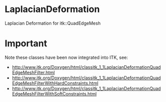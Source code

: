 LaplacianDeformation
====================

Laplacian Deformation for itk::QuadEdgeMesh

Important
=========

Note these classes have been now integrated into ITK, see:

* http://www.itk.org/Doxygen/html/classitk_1_1LaplacianDeformationQuadEdgeMeshFilter.html
* http://www.itk.org/Doxygen/html/classitk_1_1LaplacianDeformationQuadEdgeMeshFilterWithHardConstraints.html
* http://www.itk.org/Doxygen/html/classitk_1_1LaplacianDeformationQuadEdgeMeshFilterWithSoftConstraints.html
